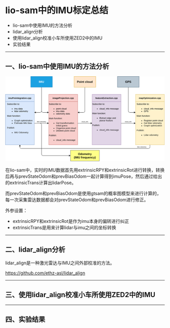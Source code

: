 # lio-sam中的IMU标定总结

- lio-sam中使用IMU的方法分析
- lidar_align分析
- 使用lidar_align校准小车所使用ZED2中的IMU
- 实验结果

---

## 一、lio-sam中使用IMU的方法分析

![](lio-sam代码结构.png)

在lio-sam中，实时的IMU数据首先用extrinsicRPY和extrinsicRot进行转换，转换后再与prevStateOdom和prevBiasOdom一起计算得到imuPose，然后通过给出的extrinsicTrans计算出lidarPose。

而prevStateOdom和prevBiasOdom是使用gtsam的概率图模型来进行计算的，每一次采集雷达数据都会对prevStateOdom和prevBiasOdom进行修正。

外参设置：
- extrinsicRPY和extrinsicRot是作为imu本身的偏转进行纠正
- extrinsicTrans是用来计算lidar与imu之间的坐标转换

---

## 二、lidar_align分析

lidar_align是一种激光雷达与IMU之间外部校准的方法。

https://github.com/ethz-asl/lidar_align



---

## 三、使用lidar_align校准小车所使用ZED2中的IMU

---

## 四、实验结果